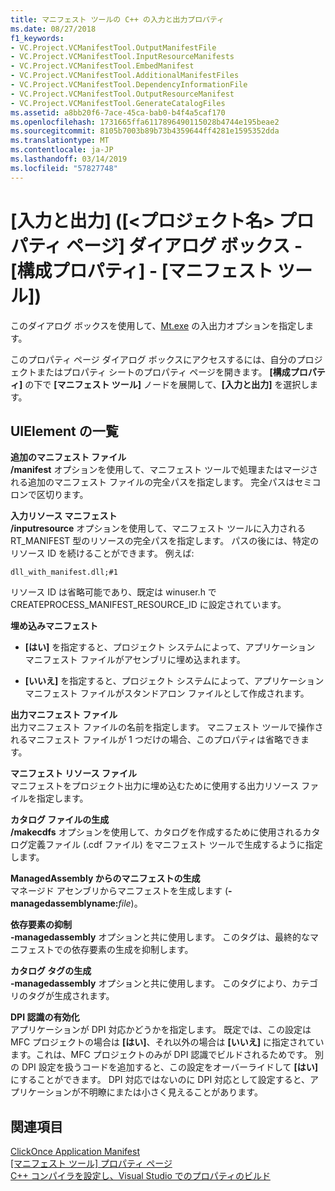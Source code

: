 ```yaml
---
title: マニフェスト ツールの C++ の入力と出力プロパティ
ms.date: 08/27/2018
f1_keywords:
- VC.Project.VCManifestTool.OutputManifestFile
- VC.Project.VCManifestTool.InputResourceManifests
- VC.Project.VCManifestTool.EmbedManifest
- VC.Project.VCManifestTool.AdditionalManifestFiles
- VC.Project.VCManifestTool.DependencyInformationFile
- VC.Project.VCManifestTool.OutputResourceManifest
- VC.Project.VCManifestTool.GenerateCatalogFiles
ms.assetid: a8bb20f6-7ace-45ca-bab0-b4f4a5caf170
ms.openlocfilehash: 1731665ffa6117896490115028b4744e195beae2
ms.sourcegitcommit: 8105b7003b89b73b4359644ff4281e1595352dda
ms.translationtype: MT
ms.contentlocale: ja-JP
ms.lasthandoff: 03/14/2019
ms.locfileid: "57827748"
---
```

# <a name="input-and-output-manifest-tool-configuration-properties-ltprojectnamegt-property-pages-dialog-box"></a>[入力と出力] ([&lt;プロジェクト名&gt; プロパティ ページ] ダイアログ ボックス - [構成プロパティ] - [マニフェスト ツール])

このダイアログ ボックスを使用して、[Mt.exe](/windows/desktop/SbsCs/mt-exe) の入出力オプションを指定します。

このプロパティ ページ ダイアログ ボックスにアクセスするには、自分のプロジェクトまたはプロパティ シートのプロパティ ページを開きます。 **[構成プロパティ]** の下で **[マニフェスト ツール]** ノードを展開して、**[入力と出力]** を選択します。

## <a name="uielement-list"></a>UIElement の一覧

**追加のマニフェスト ファイル**<br/>
**/manifest** オプションを使用して、マニフェスト ツールで処理またはマージされる追加のマニフェスト ファイルの完全パスを指定します。 完全パスはセミコロンで区切ります。

**入力リソース マニフェスト**<br/>
**/inputresource** オプションを使用して、マニフェスト ツールに入力される RT_MANIFEST 型のリソースの完全パスを指定します。 パスの後には、特定のリソース ID を続けることができます。 例えば:

`dll_with_manifest.dll;#1`

リソース ID は省略可能であり、既定は winuser.h で CREATEPROCESS_MANIFEST_RESOURCE_ID に設定されています。

**埋め込みマニフェスト**<br/>
- **[はい]** を指定すると、プロジェクト システムによって、アプリケーション マニフェスト ファイルがアセンブリに埋め込まれます。

- **[いいえ]** を指定すると、プロジェクト システムによって、アプリケーション マニフェスト ファイルがスタンドアロン ファイルとして作成されます。

**出力マニフェスト ファイル**<br/>
出力マニフェスト ファイルの名前を指定します。 マニフェスト ツールで操作されるマニフェスト ファイルが 1 つだけの場合、このプロパティは省略できます。

**マニフェスト リソース ファイル**<br/>
マニフェストをプロジェクト出力に埋め込むために使用する出力リソース ファイルを指定します。

**カタログ ファイルの生成**<br/>
**/makecdfs** オプションを使用して、カタログを作成するために使用されるカタログ定義ファイル (.cdf ファイル) をマニフェスト ツールで生成するように指定します。

**ManagedAssembly からのマニフェストの生成**<br/>
マネージド アセンブリからマニフェストを生成します  (**-managedassemblyname:**<em>file</em>)。

**依存要素の抑制**<br/>
**-managedassembly** オプションと共に使用します。 このタグは、最終的なマニフェストでの依存要素の生成を抑制します。

**カタログ タグの生成**<br/>
**-managedassembly** オプションと共に使用します。 このタグにより、カテゴリのタグが生成されます。

**DPI 認識の有効化**<br/>
アプリケーションが DPI 対応かどうかを指定します。 既定では、この設定は MFC プロジェクトの場合は **[はい]**、それ以外の場合は **[いいえ]** に指定されています。これは、MFC プロジェクトのみが DPI 認識でビルドされるためです。 別の DPI 設定を扱うコードを追加すると、この設定をオーバーライドして **[はい]** にすることができます。 DPI 対応ではないのに DPI 対応として設定すると、アプリケーションが不明瞭にまたは小さく見えることがあります。

## <a name="see-also"></a>関連項目

[ClickOnce Application Manifest](/visualstudio/deployment/clickonce-application-manifest)<br/>
[[マニフェスト ツール] プロパティ ページ](manifest-tool-property-pages.md)<br/>
[C++ コンパイラを設定し、Visual Studio でのプロパティのビルド](../working-with-project-properties.md)<br/>
